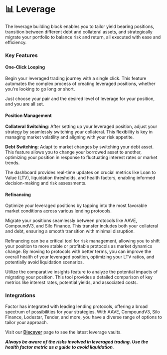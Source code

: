 # 📊 Leverage

The leverage building block enables you to tailor yield bearing positions, transition between different debt and collateral assets, and strategically migrate your portfolio to balance risk and return, all executed with ease and efficiency.

### Key Features

#### One-Click Looping

Begin your leveraged trading journey with a single click. This feature automates the complex process of creating leveraged positions, whether you're looking to go long or short.

Just choose your pair and the desired level of leverage for your position, and you are all set.

#### Position Management

**Collateral Switching**: After setting up your leveraged position, adjust your strategy by seamlessly switching your collateral. This flexibility is key in managing market volatility and aligning with your risk appetite.

**Debt Switching**: Adapt to market changes by switching your debt asset. This feature allows you to change your borrowed asset to another, optimizing your position in response to fluctuating interest rates or market trends.

The dashboard provides real-time updates on crucial metrics like Loan to Value (LTV), liquidation thresholds, and health factors, enabling informed decision-making and risk assessments.

#### Refinancing

Optimize your leveraged positions by tapping into the most favorable market conditions across various lending protocols.

Migrate your positions seamlessly between protocols like AAVE, CompoundV3, and Silo Finance. This transfer includes both your collateral and debt, ensuring a smooth transition with minimal disruption.

Refinancing can be a critical tool for risk management, allowing you to shift your position to more stable or profitable protocols as market dynamics change. By moving to protocols with better terms, you can improve the overall health of your leveraged position, optimizing your LTV ratios, and potentially avoid liquidation scenarios.

Utilize the comparative insights feature to analyze the potential impacts of migrating your position. This tool provides a detailed comparison of key metrics like interest rates, potential yields, and associated costs.

### Integrations

Factor has integrated with leading lending protocols, offering a broad spectrum of possibilities for your strategies. With AAVE, CompoundV3, Silo Finance, Lodestar, Tender, and more, you have a diverse range of options to tailor your approach.

Visit our [**Discover**](https://app.factor.fi/discover) page to see the latest leverage vaults.

_**Always be aware of the risks involved in leveraged trading. Use the health factor metric as a guide to avoid liquidation.**_
